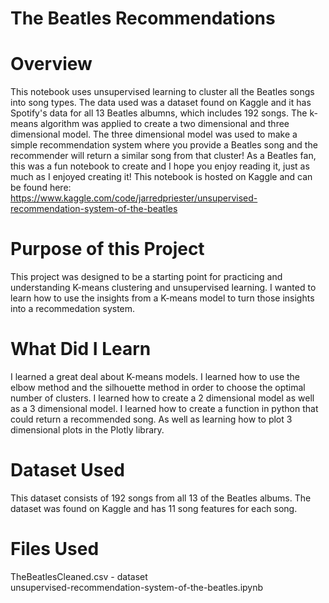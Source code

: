 # The Beatles Recommendations

# Overview
This notebook uses unsupervised learning to cluster all the Beatles songs into song types. The data used was a dataset found on Kaggle and it has Spotify's data for all 13 Beatles albumns, which includes 192 songs. The k-means algorithm was applied to create a two dimensional and three dimensional model. The three dimensional model was used to make a simple recommendation system where you provide a Beatles song and the recommender will return a similar song from that cluster! As a Beatles fan, this was a fun notebook to create and I hope you enjoy reading it, just as much as I enjoyed creating it! This notebook is hosted on Kaggle and can be found here:  
https://www.kaggle.com/code/jarredpriester/unsupervised-recommendation-system-of-the-beatles

# Purpose of this Project
This project was designed to be a starting point for practicing and understanding K-means clustering and unsupervised learning. I wanted to learn how to use the insights from a K-means model to turn those insights into a recommedation system.

# What Did I Learn
I learned a great deal about K-means models. I learned how to use the elbow method and the silhouette method in order to choose the optimal number of clusters. I learned how to create a 2 dimensional model as well as a 3 dimensional model. I learned how to create a function in python that could return a recommended song. As well as learning how to plot 3 dimensional plots in the Plotly library.

# Dataset Used
This dataset consists of 192 songs from all 13 of the Beatles albums. The dataset was found on Kaggle and has 11 song features for each song.

# Files Used
TheBeatlesCleaned.csv - dataset  
unsupervised-recommendation-system-of-the-beatles.ipynb
